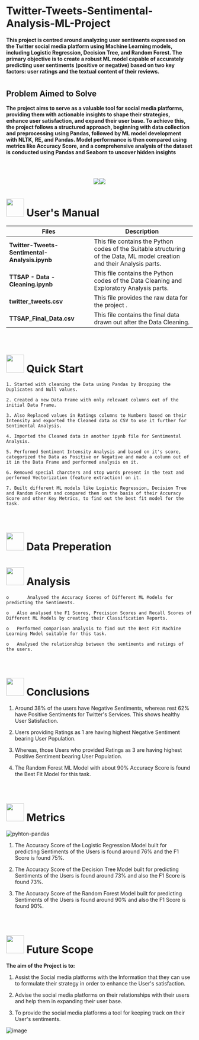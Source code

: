 # Twitter-Tweets-Sentimental-Analysis-ML-Project

**This project is centred around analyzing user sentiments expressed on the Twitter social media platform using Machine Learning models, including Logistic Regression, Decision Tree, and Random Forest. The primary objective is to create a robust ML model capable of accurately predicting user sentiments (positive or negative) based on two key factors: user ratings and the textual content of their reviews.**
#

## Problem Aimed to Solve
**The project aims to serve as a valuable tool for social media platforms, providing them with actionable insights to shape their strategies, enhance user satisfaction, and expand their user base. To achieve this, the project follows a structured approach, beginning with data collection and preprocessing using Pandas, followed by ML model development with NLTK, RE, and Pandas. Model performance is then compared using metrics like Accuracy Score, and a comprehensive analysis of the dataset is conducted using Pandas and Seaborn to uncover hidden insights**


<br>
<br>
<p align="center"><a><img src="https://forthebadge.com/images/badges/built-with-love.svg"><img src="https://forthebadge.com/images/badges/made-with-python.svg"></a></p>

#  <img src="https://user-images.githubusercontent.com/106439762/181935629-b3c47bd3-77fb-4431-a11c-ff8ba0942b63.gif" width="48" height="48"> **User's Manual**

| Files| Description |
| ------------- | ------------- |
| **Twitter-Tweets-Sentimental-Analysis.ipynb** | This file contains the Python codes of the Suitable structuring of the Data, ML model creation and their Analysis parts. |
| **TTSAP - Data - Cleaning.ipynb** | This file contains the Python codes of the Data Cleaning and Exploratory Analysis parts. |
| **twitter_tweets.csv**  | This file provides the raw data for the project .  |
| **TTSAP_Final_Data.csv**  | This file contains the final data drawn out after the Data Cleaning.  |
<br>

# <img src="https://user-images.githubusercontent.com/106439762/181937125-2a4b22a3-f8a9-4226-bbd3-df972f9dbbc4.gif" width="48" height="48" > Quick Start

    1. Started with cleaning the Data using Pandas by Dropping the Duplicates and Null values.
    
    2. Created a new Data Frame with only relevant columns out of the initial Data Frame.
 
    3. Also Replaced values in Ratings columns to Numbers based on their Intensity and exported the Cleaned data as CSV to use it further for Sentimental Analysis.
    
    4. Imported the Cleaned data in another ipynb file for Sentimental Analysis. 
    
    5. Performed Sentiment Intensity Analysis and based on it's score, categorized the Data as Positive or Negative and made a column out of it in the Data Frame and performed analysis on it.
    
    6. Removed special charcters and stop words present in the text and performed Vectorization (feature extraction) on it.
   
    7. Built different ML models like Logistic Regression, Decision Tree and Random Forest and compared them on the basis of their Accuracy Score and other Key Metrics, to find out the best fit model for the task.
   
<br>


# <img src="https://user-images.githubusercontent.com/106439762/181937125-2a4b22a3-f8a9-4226-bbd3-df972f9dbbc4.gif" width="48" height="48" > Data Preperation

#  <img src=https://user-images.githubusercontent.com/106439762/178428775-03d67679-9aa4-4b08-91e9-6eb6ed8faf66.gif  width="48" height="48"> Analysis
   
    
    o       Analysed the Accuracy Scores of Different ML Models for predicting the Sentiments.
    
    o	Also analysed the F1 Scores, Precision Scores and Recall Scores of Different ML Models by creating their Classification Reports.
     
    o	Performed comparison analysis to find out the Best Fit Machine Learning Model suitable for this task.
  
    o	Analysed the relationship between the sentiments and ratings of the users.

<br>



# <img src="https://user-images.githubusercontent.com/108053296/185756908-fbb62168-d923-48f2-992f-b8e2fde848fe.gif" width="48" height="48" > Conclusions
   
   1. Around 38% of the users have Negative Sentiments, whereas rest 62% have Positive Sentiments for Twitter's Services. This shows healthy User Satisfaction.
   
   2. Users providing Ratings as 1 are having highest Negative Sentiment bearing User Population.
   
   3. Whereas, those Users who provided Ratings as 3 are having highest Positive Sentiment bearing User Population.
   
   4. The Random Forest ML Model with about 90% Accuracy Score is found the Best Fit Model for this task.
   
   <br>
   
   #  <img src=https://user-images.githubusercontent.com/106439762/178803205-47a08ce7-2187-4f96-b301-a2b68690619a.gif width="48" height="48" > Metrics
![pyhton-pandas](https://user-images.githubusercontent.com/106439762/177094844-d74edfa1-823d-4f17-8d94-3600e058cf1e.svg)
   
   1. The Accuracy Score of the Logistic Regression Model built for predicting Sentiments of the Users is found around 76% and the F1 Score is found 75%.
   
   2. The Accuracy Score of the Decision Tree Model built for predicting Sentiments of the Users is found around 73% and also the F1 Score is found 73%.
   
   3. The Accuracy Score of the Random Forest Model built for predicting Sentiments of the Users is found around 90% and also the F1 Score is found 90%.
   
   <br>
   
   
   #  <img src=https://user-images.githubusercontent.com/106439762/178803205-47a08ce7-2187-4f96-b301-a2b68690619a.gif width="48" height="48" > Future Scope
   
   <B> The aim of the Project is to: </B>
   
   1. Assist the Social media platforms with the Information that they can use to formulate their strategy in order to enhance the User's satisfaction.
   
   2. Advise the social media platforms on their relationships with their users and help them in expanding their user base.
   
   3. To provide the social media platforms a tool for keeping track on their User's sentiments.
   
   
   
    

![image](https://user-images.githubusercontent.com/108053296/189940016-b2f9ffd2-ff3c-46a7-90a0-ac2929953469.png)
